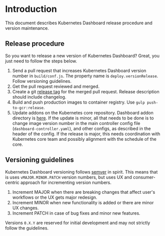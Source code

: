 # Introduction

This document describes Kubernetes Dashboard release procedure and version maintenance.

## Release procedure

So you want to release a new version of Kubernetes Dashboard? Great, you just need to follow
the steps below.

1. Send a pull request that increases Kubernetes Dashboard version number in `build/conf.js`.
   The property name is `deploy.versionRelease`. Follow versioning guidelines.
1. Get the pull request reviewed and merged.
1. Create a git [release tag](https://github.com/kubernetes/dashboard/releases/) for the merged
   pull request. Release description should include changelog.
1. Build and push production images to container registry. Use `gulp push-to-gcr:release`.
1. Update addons on the Kubernetes core repository. Dashboard addon directory is
   [here](https://github.com/kubernetes/kubernetes/tree/master/cluster/addons/dashboard). If
   the update is minor, all that needs to be done is to change image version number in the main
   controller config file (`dashboard-controller.yaml`), and other configs, as described in
   the header of the config. If the release is major, this needs coordination with
   Kubernetes core team and possibly alignment with the schedule of the core.

## Versioning guidelines

Kubernetes Dashboard versioning follows [semver](http://semver.org/) in spirit. This means
that is uses `vMAJOR.MINOR.PATCH` version numbers, but uses UX and consumer-centric approach for
incrementing version numbers.

1. Increment MAJOR when there are breaking changes that affect user's workflows or the UX gets
   major redesign.
1. Increment MINOR when new functionality is added or there are minor UX changes.
1. Increment PATCH in case of bug fixes and minor new features.

Versions `0.X.Y` are reserved for initial development and may not strictly follow the guidelines.
